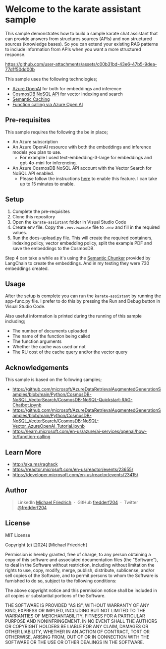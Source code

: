 # Welcome to the karate assistant sample

This sample demonstrates how to build a sample karate chat assistant that can provide answers from structures sources (APIs) and non structured sources (knowledge bases). So you can extend your existing RAG patterns to include information from APIs when you want a more structured response.

https://github.com/user-attachments/assets/c00b31bd-43e6-47b5-9dea-77d1f50dd00b

This sample uses the following technologies;

- [Azure OpenAI](https://learn.microsoft.com/en-us/azure/ai-services/openai/overview) for both for embeddings and inference
- [CosmosDB NoSQL API](https://learn.microsoft.com/en-us/azure/cosmos-db/nosql/vector-search) for vector indexing and search
- [Semantic Caching](https://techcommunity.microsoft.com/blog/azurearchitectureblog/optimize-azure-openai-applications-with-semantic-caching/4106867)
- [Function calling via Azure Open AI](https://learn.microsoft.com/en-us/azure/ai-services/openai/how-to/function-calling)

## Pre-requisites

This sample requires the following the be in place;

- An Azure subscription
- An Azure OpenAI resource with both the embeddings and inference models you plan to use.
  - For example I used text-embedding-3-large for embeddings and gpt-4o-mini for inferencing.
- An Azure CosmosDB NoSQL API account with the Vector Search for NoSQL API enabled.
  - Please follow the instructions [here](https://learn.microsoft.com/en-us/azure/cosmos-db/nosql/vector-search#enable-the-vector-indexing-and-search-feature) to enable this feature. I can take up to 15 minutes to enable.

## Setup

1. Complete the pre-requisites
2. Clone this repository
3. Open the `karate-assistant` folder in Visual Studio Code
4. Create env file. Copy the `.env.example` file to `.env` and fill in the required values.
5. Run the docs-upload.py file. This will create the required containers, indexing policy, vector embedding policy, split the example PDF and save the embeddings to the CosmosDB.

Step 4 can take a while as it's using the [Semantic Chunker](https://python.langchain.com/docs/how_to/semantic-chunker/) provided by LangChain to create the embeddings. And in my testing they were 730 embeddings created.

## Usage

After the setup is complete you can run the `karate-assistant` by running the app-func.py file. I prefer to do this by pressing the Run and Debug button in Visual Studio Code.

Also useful information is printed during the running of this sample including;

- The number of documents uploaded
- The name of the function being called
- The function arguments
- Whether the cache was used or not
- The RU cost of the cache query and/or the vector query

## Acknowledgements

This sample is based on the following samples;

- https://github.com/microsoft/AzureDataRetrievalAugmentedGenerationSamples/blob/main/Python/CosmosDB-NoSQL_VectorSearch/CosmosDB-NoSQL-Quickstart-RAG-Chatbot.ipynb
- https://github.com/microsoft/AzureDataRetrievalAugmentedGenerationSamples/blob/main/Python/CosmosDB-NoSQL_VectorSearch/CosmosDB-NoSQL-Vector_AzureOpenAI_Tutorial.ipynb
- https://learn.microsoft.com/en-us/azure/ai-services/openai/how-to/function-calling

## Learn More

- http://aka.ms/raghack
- https://reactor.microsoft.com/en-us/reactor/events/23655/
- https://developer.microsoft.com/en-us/reactor/events/23415/

## Author

> LinkedIn [Michael Friedrich](https://www.linkedin.com/in/1michaelfriedrich/) &nbsp;&middot;&nbsp;
> GitHub [fredderf204](https://github.com/fredderf204) &nbsp;&middot;&nbsp;
> Twitter [@fredderf204](https://twitter.com/fredderf204)

## License

MIT License

Copyright (c) [2024] [Michael Friedrich]

Permission is hereby granted, free of charge, to any person obtaining a copy
of this software and associated documentation files (the "Software"), to deal
in the Software without restriction, including without limitation the rights
to use, copy, modify, merge, publish, distribute, sublicense, and/or sell
copies of the Software, and to permit persons to whom the Software is
furnished to do so, subject to the following conditions:

The above copyright notice and this permission notice shall be included in all
copies or substantial portions of the Software.

THE SOFTWARE IS PROVIDED "AS IS", WITHOUT WARRANTY OF ANY KIND, EXPRESS OR
IMPLIED, INCLUDING BUT NOT LIMITED TO THE WARRANTIES OF MERCHANTABILITY,
FITNESS FOR A PARTICULAR PURPOSE AND NONINFRINGEMENT. IN NO EVENT SHALL THE
AUTHORS OR COPYRIGHT HOLDERS BE LIABLE FOR ANY CLAIM, DAMAGES OR OTHER
LIABILITY, WHETHER IN AN ACTION OF CONTRACT, TORT OR OTHERWISE, ARISING FROM,
OUT OF OR IN CONNECTION WITH THE SOFTWARE OR THE USE OR OTHER DEALINGS IN THE
SOFTWARE.
